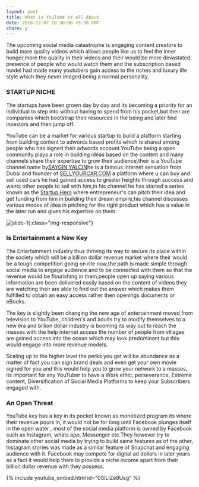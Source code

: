 ```yaml
---
layout: post
title: What is YouTube is all About
date: 2016-12-07 18:30:00 +5:30 GMT
share: y
---
```

The upcoming social media catastrophe is engaging content creators to build more quality videos which allows people like us to feel the inner hunger,more the quality in their videos and their would be more devastated presence of people who  would watch them and the subscription based model had made many youtubers gain access to the riches and luxury life style which they never imaged being a normal personality.

<!--break-->

### STARTUP NICHE

The startups have been grown day by day and its becoming a priority for an individual to step into without having to spend from his pocket,but their are companies which bootstrap their resources in the being and later find investors and then jump off.

YouTube can be a market for various startup to build a platform starting from building content to adwords based profits which is shared among people who has signed their adwords account.YouTube being a open community plays a role in building ideas based on the content and many channels share their expertise to grow their audience,their is a YouTube channel name by[SAYGIN YALCIN](http://sayginyalcin.de/)he is a famous internet sensation from Dubai and founder of [SELLYOURCAR.COM](http://www.sellyourcar.com/) a platform where u can buy and sell used cars he had gained access to greater heights through success and wants other people to sail with him,in his channel he has started a series known as the [Startup Hero](https://www.youtube.com/playlist?list=PLPUlQxJA2a9B_8KgzVx8hw0J1l-NmAJnZ) where entrepreneur's can pitch their idea and get funding from him in building their dream empire,his channel discusses various modes of idea in pitching for the right product which has a value in the later run and gives his expertise on them.

![slide-1](http://res.cloudinary.com/www-ajitmarshall-com/image/upload/v1481114885/youtube-marketing_m7gjds.png){:class="img-responsive"}

### Is Entertainment a New Key

The Entertainment industry thus thriving  its way to secure its place within the society which will be a billion dollar revenue market where their would be a tough competition going on rite now,the path is made simple through social media to engage audience and to be connected with them so that the revenue would be flourishing in them,people open up saying various information are been delivered easily based on the content of videos they are watching their are able to find out the answer which makes them fulfilled to obtain an easy access rather then openings documents or eBooks.

The key is slightly been changing the new age of entertainment moved from television to YouTube, children's and adults try to modify themselves to a new era and billion dollar industry is booming its way out to reach the masses with the help internet access the number of people from villages are gained access into the ocean which may look predominant but this would engage into more revenue models.


Scaling up to the higher level the perks you get will be abundance as a matter of fact you can sign brand deals and even get your own movie signed for you and this would help you to grow your network to a masses, its important for any YouTuber to have a  Work ethic, perseverance, Extreme content, Diversification of Social Media Platforms to keep your Subscribers engaged with. 

### An Open Threat

YouTube key has a key in its pocket known as monetized program its where their revenue pours in, it would not be for long until Facebook plunges itself in the open water , most of the social media platform is owned by Facebook such as Instagram, whats app, Messenger etc.They however try to dominate other social media by trying to build same features as of the other, Instagram stories was made as a similar feature of Snapchat and engaging audience with it. Facebook may compete for digital ad dollars in later years as a fact it would help them to provide a niche income apart from their billion dollar revenue with they possess.

{% include youtube_embed.html id="0SlLIZe8Usg" %}  

 